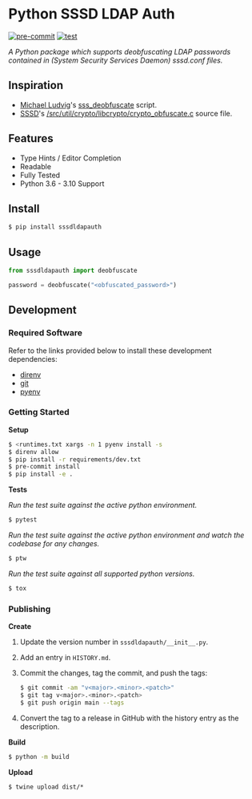 # Python SSSD LDAP Auth

[![pre-commit](https://github.com/jteppinette/python-sssd-ldap-auth/actions/workflows/pre-commit.yml/badge.svg)](https://github.com/jteppinette/python-sssd-ldap-auth/actions/workflows/pre-commit.yml)
[![test](https://github.com/jteppinette/python-sssd-ldap-auth/actions/workflows/test.yml/badge.svg)](https://github.com/jteppinette/python-sssd-ldap-auth/actions/workflows/test.yml)

_A Python package which supports deobfuscating LDAP passwords
contained in (System Security Services Daemon) sssd.conf files._

## Inspiration

- [Michael Ludvig](https://github.com/mludvig)'s [sss_deobfuscate](https://github.com/mludvig/sss_deobfuscate) script.
- [SSSD](https://github.com/SSSD/sssd)'s [/src/util/crypto/libcrypto/crypto_obfuscate.c](https://github.com/SSSD/sssd/blob/master/src/util/crypto/libcrypto/crypto_obfuscate.c) source file.

## Features

- Type Hints / Editor Completion
- Readable
- Fully Tested
- Python 3.6 - 3.10 Support

## Install

```sh
$ pip install sssdldapauth
```

## Usage

```python
from sssdldapauth import deobfuscate

password = deobfuscate("<obfuscated_password>")
```

## Development

### Required Software

Refer to the links provided below to install these development dependencies:

- [direnv](https://direnv.net)
- [git](https://git-scm.com/)
- [pyenv](https://github.com/pyenv/pyenv#installation)

### Getting Started

**Setup**

```sh
$ <runtimes.txt xargs -n 1 pyenv install -s
$ direnv allow
$ pip install -r requirements/dev.txt
$ pre-commit install
$ pip install -e .
```

**Tests**

_Run the test suite against the active python environment._

```sh
$ pytest
```

_Run the test suite against the active python environment and watch the codebase
for any changes._

```sh
$ ptw
```

_Run the test suite against all supported python versions._

```sh
$ tox
```

### Publishing

**Create**

1. Update the version number in `sssdldapauth/__init__.py`.

2. Add an entry in `HISTORY.md`.

3. Commit the changes, tag the commit, and push the tags:

   ```sh
   $ git commit -am "v<major>.<minor>.<patch>"
   $ git tag v<major>.<minor>.<patch>
   $ git push origin main --tags
   ```

4. Convert the tag to a release in GitHub with the history entry as the
   description.

**Build**

```sh
$ python -m build
```

**Upload**

```
$ twine upload dist/*
```
